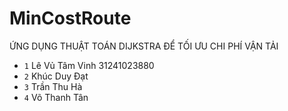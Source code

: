 # MinCostRoute
ỨNG DỤNG THUẬT TOÁN DIJKSTRA ĐỂ TỐI ƯU CHI PHÍ VẬN TẢI
- `1` Lê Vủ Tâm Vinh 31241023880
- `2` Khúc Duy Đạt 
- `3` Trần Thu Hà
- `4` Võ Thanh Tân

